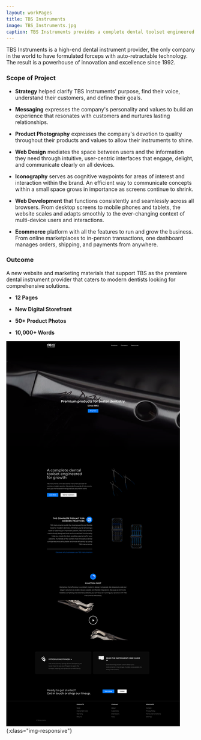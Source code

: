 ```yaml
---
layout: workPages
title: TBS Instruments
image: TBS_Instruments.jpg
caption: TBS Instruments provides a complete dental toolset engineered for growth.
---
```


TBS Instruments is a high-end dental instrument provider, the only company in the world to have formulated forceps with auto-retractable technology. The result is a powerhouse of innovation and excellence since 1992.


### Scope of Project

* **Strategy** helped clarify TBS Instruments' purpose, find their voice, understand their customers, and define their goals.

* **Messaging** expresses the company's personality and values to build an experience that resonates with customers and nurtures lasting relationships.

* **Product Photography** expresses the company's devotion to quality throughout their products and values to allow their instruments to shine.

* **Web Design** mediates the space between users and the information they need through intuitive, user-centric interfaces that engage, delight, and communicate clearly on all devices.

* **Iconography** serves as cognitive waypoints for areas of interest and interaction within the brand. An efficient way to communicate concepts within a small space grows in importance as screens continue to shrink.

* **Web Development** that functions consistently and seamlessly across all browsers. From desktop screens to mobile phones and tablets, the website scales and adapts smoothly to the ever-changing context of multi-device users and interactions.

* **Ecommerce** platform with all the features to run and grow the business. From online marketplaces to in-person transactions, one dashboard manages orders, shipping, and payments from anywhere.

### Outcome
A new website and marketing materials that support TBS as the premiere dental instrument provider that caters to modern dentists looking for comprehensive solutions.

* **12 Pages**

* **New Digital Storefront**

* **50+ Product Photos**

* **10,000+ Words**

![image-title-here](/images/pages/tbsinstruments.com_home.png){:class="img-responsive"}


